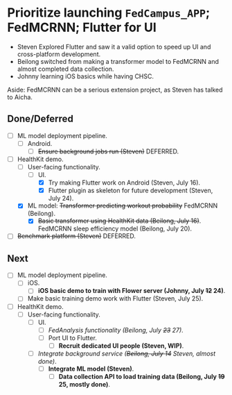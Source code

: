 # Prioritize launching `FedCampus_APP`; FedMCRNN; Flutter for UI

- Steven Explored Flutter and saw it a valid option to speed up UI and
    cross-platform development.
- Beilong switched from making a transformer model to FedMCRNN and
    almost completed data collection.
- Johnny learning iOS basics while having CHSC.

Aside: FedMCRNN can be a serious extension project,
as Steven has talked to Aicha.

## Done/Deferred

- [ ] ML model deployment pipeline.
    - [ ] Android.
        - [ ] ~~Ensure background jobs run (Steven)~~ DEFERRED.
- [ ] HealthKit demo.
    - [ ] User-facing functionality.
        - [ ] UI.
            - [x] Try making Flutter work on Android (Steven, July 16).
            - [x] Flutter plugin as skeleton for future development
                (Steven, July 24).
    - [x] ML model: ~~Transformer predicting workout probability~~ FedMCRNN (Beilong).
        - [x] ~~Basic transformer using HealthKit data (Beilong, July 16)~~.
            FedMCRNN sleep efficiency model (Beilong, July 20).
- [ ] ~~Benchmark platform (Steven)~~ DEFERRED.

## Next

- [ ] ML model deployment pipeline.
    - [ ] iOS.
        - [ ] **iOS basic demo to train with Flower server (Johnny, July ~~12~~ 24)**.
    - [ ] Make basic training demo work with Flutter (Steven, July 25).
- [ ] HealthKit demo.
    - [ ] User-facing functionality.
        - [ ] UI.
            - [ ] *FedAnalysis functionality (Beilong, July ~~23~~ 27)*.
            - [ ] Port UI to Flutter.
                - [ ] **Recruit dedicated UI people (Steven, WIP)**.
        - [ ] *Integrate background service (~~Beilong, July 14~~ Steven,
            almost done)*.
            - [ ] **Integrate ML model (Steven)**.
                - [ ] **Data collection API to load training data
                    (Beilong, July ~~19~~ 25, mostly done)**.
